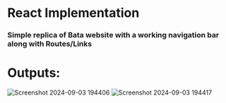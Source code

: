 # React Implementation
### Simple replica of Bata website with a working navigation bar along with Routes/Links
# Outputs:
![Screenshot 2024-09-03 194406](https://github.com/user-attachments/assets/066060bd-c386-4b3b-a9ff-2929dfca6c2c)
![Screenshot 2024-09-03 194417](https://github.com/user-attachments/assets/773ff314-f83b-4731-8d37-21e4c7831c4e)

